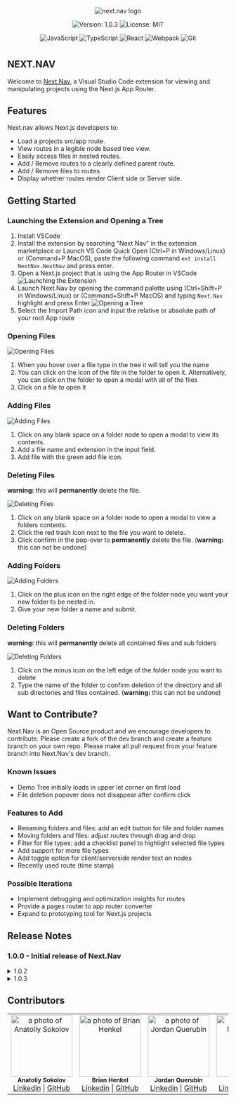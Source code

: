  <p align="center">
  <img src="https://raw.githubusercontent.com/FANFICPDF/Next-Nav/readme/assets/next_nav_logo.png" alt="next.nav logo" />
  </p>

<div align="center">

![Version: 1.0.3](https://img.shields.io/badge/version-1.0.2-black)
![License: MIT](https://img.shields.io/badge/License-MIT-blue.svg)

</div>

<div align="center">

![JavaScript](https://img.shields.io/badge/javascript-%23323330.svg?style=for-the-badge&logo=javascript&logoColor=%23F7DF1E)
![TypeScript](https://img.shields.io/badge/typescript-%23007ACC.svg?style=for-the-badge&logo=typescript&logoColor=white)
![React](https://img.shields.io/badge/react-%2320232a.svg?style=for-the-badge&logo=react&logoColor=%2361DAFB)
![Webpack](https://img.shields.io/badge/webpack-%238DD6F9.svg?style=for-the-badge&logo=webpack&logoColor=black)
![Git](https://img.shields.io/badge/git-%23F05033.svg?style=for-the-badge&logo=git&logoColor=white)


</div>

#

## NEXT.NAV

Welcome to <a href="https://www.next-nav.com" >Next.Nav</a>, a Visual Studio Code extension for viewing and manipulating projects using the Next.js App Router.

## Features

Next.nav allows Next.js developers to:

- Load a projects src/app route.
- View routes in a legible node based tree view.
- Easily access files in nested routes.
- Add / Remove routes to a clearly defined parent route.
- Add / Remove files to routes.
- Display whether routes render Client side or Server side.

## Getting Started

### Launching the Extension and Opening a Tree

1. Install VSCode
2. Install the extension by searching "Next Nav" in the extension marketplace or Launch VS Code Quick Open (Ctrl+P in Windows/Linux) or (Command+P MacOS), paste the following command `ext install NextNav.NextNav` and press enter.
3. Open a Next.js project that is using the App Router in VSCode
   ![Launching the Extension](https://i.imgur.com/10qMgfY.gif 'Launching the Extension')
4. Launch Next.Nav by opening the command palette using (Ctrl+Shift+P in Windows/Linux) or (Command+Shift+P MacOS) and typing `Next.Nav` highlight and press Enter
   ![Opening a Tree](https://i.imgur.com/sVYwqVu.gif 'Opening a Tree')
5. Select the Import Path icon and input the relative or absolute path of your root App route

### Opening Files

![Opening Files](https://i.imgur.com/zDKCPjo.gif 'Opening Files')

1. When you hover over a file type in the tree it will tell you the name
2. You can click on the icon of the file in the folder to open it.
   Alternatively, you can click on the folder to open a modal with all of the files
3. Click on a file to open it

### Adding Files

![Adding Files](https://i.imgur.com/xdraVMG.gif 'Adding Files')

1. Click on any blank space on a folder node to open a modal to view its contents.
2. Add a file name and extension in the input field.
3. Add file with the green add file icon.

### Deleting Files

**warning:** this will **permanently** delete the file.

![Deleting Files](https://i.imgur.com/U4KE5DN.gif 'Deleting Files')

1. Click on any blank space on a folder node to open a modal to view a folders contents.
2. Click the red trash icon next to the file you want to delete.
3. Click confirm in the pop-over to **permanently** delete the file. (**warning:** this can not be undone)

### Adding Folders

![Adding Folders](https://i.imgur.com/2b3FngG.gif 'Adding Folders')

1. Click on the plus icon on the right edge of the folder node you want your new folder to be nested in.
2. Give your new folder a name and submit.

### Deleting Folders

**warning:** this will **permanently** delete all contained files and sub folders

![Deleting Folders](https://i.imgur.com/qXMlm0Y.gif 'Deleting Folders')

1. Click on the minus icon on the left edge of the folder node you want to delete
2. Type the name of the folder to confirm deletion of the directory and all sub directories and files contained. (**warning:** this can not be undone)

## Want to Contribute?

Next.Nav is an Open Source product and we encourage developers to contribute. Please create a fork of the dev branch and create a feature branch on your own repo. Please make all pull request from your feature branch into Next.Nav's dev branch.

### Known Issues

- Demo Tree initially loads in upper let corner on first load
- File deletion popover does not disappear after confirm click

### Features to Add

- Renaming folders and files: add an edit button for file and folder names
- Moving folders and files: adjust routes through drag and drop
- Filter for file types: add a checklist panel to highlight selected file types
- Add support for more file types
- Add toggle option for client/serverside render text on nodes
- Recently used route (time stamp)

### Possible Iterations

- Implement debugging and optimization insights for routes
- Provide a pages router to app router converter
- Expand to prototyping tool for Next.js projects

## Release Notes

### 1.0.0 - Initial release of Next.Nav

<details><summary>1.0.2</summary>
  <ul>
    <li>Fix to disallow submit on enter keypress for an empty input field within import popover</li>
    <li>Fix to remove string after new file creation</li>
    <li>Improve various UI elements</li>
    <li>Update README.md to reflect new known issues</li>
  </ul>
</details>

<details><summary>1.0.3</summary>
  <ul>
    <li>Fix to stop long folder names from clipping node edge (c/o <a href="https://github.com/miso-devel" >miso-devel</a>!)</li>
    <li>Update to show import popover on load</li>
  </ul>
</details>

## Contributors

<table>
  <tr>
    <td align="center">
      <img src="https://avatars.githubusercontent.com/u/137316253?v=4" width="140px;" alt="a photo of Anatoliy Sokolov"/>
      <br />
      <sub><b>Anatoliy Sokolov</b></sub>
      <br />
      <a href="https://www.linkedin.com/in/anatoliy-sokolov/">Linkedin</a> |
      <a href="https://github.com/AnatoliySokolov98">GitHub</a>
    </td>
     <td align="center">
      <img src="https://avatars.githubusercontent.com/u/18522517?v=4" width="140px;" alt="a photo of Brian Henkel"/>
      <br />
      <sub><b>Brian Henkel</b></sub>
      <br />
      <a href="https://www.linkedin.com/in/b-henkel/">Linkedin</a> |
      <a href="https://github.com/FANFICPDF">GitHub</a>
    </td> <td align="center">
      <img src="https://avatars.githubusercontent.com/u/106214861?v=4" width="140px;" alt="a photo of Jordan Querubin"/>
      <br />
      <sub><b>Jordan Querubin</b></sub>
      <br />
      <a href="https://www.linkedin.com/in/jordanquerubin/">Linkedin</a> |
      <a href="https://github.com/jequerubin">GitHub</a>
    </td> <td align="center">
      <img src="https://avatars.githubusercontent.com/u/122189452?v=4" width="140px;" alt="a photo of Nathan Peel"/>
      <br />
      <sub><b>Nathan Peel</b></sub>
      <br />
      <a href="https://www.linkedin.com/in/nathaniel-peel/">Linkedin</a> |
      <a href="https://github.com/nathanpeel">GitHub</a>
    </td>     
  </tr>
</table>
